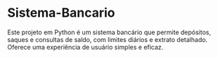 # Sistema-Bancario
Este projeto em Python é um sistema bancário que permite depósitos, saques e consultas de saldo, com limites diários e extrato detalhado. Oferece uma experiência de usuário simples e eficaz.
